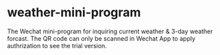 # weather-mini-program
The Wechat mini-program for inquiring current weather &amp; 3-day weather forcast.
The QR code can only be scanned in Wechat App to apply authrization to see the trial version.
